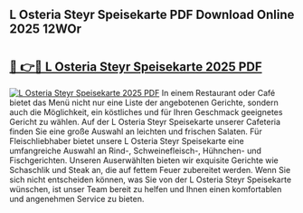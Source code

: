 ## L Osteria Steyr Speisekarte PDF Download Online 2025 12WOr

# <h2><a href="http://gccnob.nevu.top/?p=L+Osteria+Steyr+Speisekarte">🔗 👉🔴 L Osteria Steyr Speisekarte 2025 PDF</a></h2>

[![L Osteria Steyr Speisekarte 2025 PDF](https://i.imgur.com/dBaPXMq.png)](http://gccnob.nevu.top/?p=L+Osteria+Steyr+Speisekarte)
In einem Restaurant oder Café bietet das Menü nicht nur eine Liste der angebotenen Gerichte, sondern auch die Möglichkeit, ein köstliches und für Ihren Geschmack geeignetes Gericht zu wählen. Auf der L Osteria Steyr Speisekarte unserer Cafeteria finden Sie eine große Auswahl an leichten und frischen Salaten. Für Fleischliebhaber bietet unsere L Osteria Steyr Speisekarte eine umfangreiche Auswahl an Rind-, Schweinefleisch-, Hühnchen- und Fischgerichten. Unseren Auserwählten bieten wir exquisite Gerichte wie Schaschlik und Steak an, die auf fettem Feuer zubereitet werden. Wenn Sie sich nicht entscheiden können, was Sie von der L Osteria Steyr Speisekarte wünschen, ist unser Team bereit zu helfen und Ihnen einen komfortablen und angenehmen Service zu bieten.
